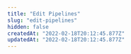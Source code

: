 ```yaml
---
title: "Edit Pipelines"
slug: "edit-pipelines"
hidden: false
createdAt: "2022-02-18T20:12:45.877Z"
updatedAt: "2022-02-18T20:12:45.877Z"
---
```

